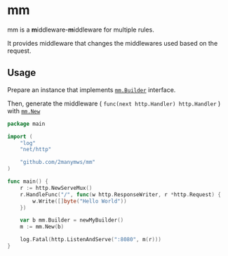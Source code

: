 # mm

mm is a **m**iddleware-**m**iddleware for multiple rules.

It provides middleware that changes the middlewares used based on the request.

## Usage

Prepare an instance that implements [`mm.Builder`](https://pkg.go.dev/github.com/2manymws/mm#Builder) interface.

Then, generate the middleware ( `func(next http.Handler) http.Handler` ) with [`mm.New`](https://pkg.go.dev/github.com/2manymws/mm#New)

```go
package main

import (
    "log"
    "net/http"

    "github.com/2manymws/mm"
)

func main() {
    r := http.NewServeMux()
    r.HandleFunc("/", func(w http.ResponseWriter, r *http.Request) {
        w.Write([]byte("Hello World"))
    })

    var b mm.Builder = newMyBuilder()
    m := mm.New(b)

    log.Fatal(http.ListenAndServe(":8080", m(r)))
}
```
